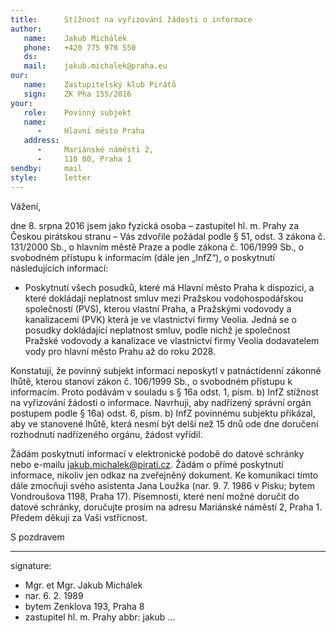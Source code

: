 ```yaml
---
title:      Stížnost na vyřizování žádosti o informace
author:
   name:    Jakub Michálek
   phone:   +420 775 978 550
   ds:      
   mail:    jakub.michalek@praha.eu
our:
   name:    Zastupitelský klub Pirátů
   sign:    ZK Pha 155/2016
your:
   role:    Povinný subjekt
   name:    
      -     Hlavní město Praha
   address:
      -     Mariánské náměstí 2,
      -     110 00, Praha 1
sendby:     mail
style:      letter
---
```


Vážení,

dne 8. srpna 2016 jsem jako fyzická osoba – zastupitel hl. m. Prahy za Českou pirátskou stranu – Vás zdvořile požádal podle § 51, odst. 3 zákona č. 131/2000 Sb., o hlavním městě Praze a podle zákona č. 106/1999 Sb., o svobodném přístupu k informacím (dále jen „InfZ“), o poskytnutí následujících informací:

* Poskytnutí všech posudků, které má Hlavní město Praha k dispozici, a které dokládají neplatnost smluv mezi Pražskou vodohospodářskou společností (PVS), kterou vlastní Praha, a Pražskými vodovody a kanalizacemi (PVK) která je ve vlastnictví firmy Veolia. Jedná se o posudky dokládající neplatnost smluv, podle nichž je společnost Pražské vodovody a kanalizace ve vlastnictví firmy Veolia dodavatelem vody pro hlavní město Prahu až do roku 2028.

Konstatuji, že povinný subjekt informaci neposkytl v patnáctidenní zákonné lhůtě, kterou stanoví zákon č. 106/1999 Sb., o svobodném přístupu k informacím. Proto podávám v souladu s § 16a odst. 1, písm. b) InfZ stížnost na vyřizování žádosti o informace. Navrhuji, aby nadřízený správní orgán postupem podle § 16a) odst. 6, písm. b) InfZ povinnému subjektu přikázal, aby ve stanovené lhůtě, která nesmí být delší než 15 dnů ode dne doručení rozhodnutí nadřízeného orgánu, žádost vyřídil.

Žádám poskytnutí informací v elektronické podobě do datové schránky nebo e-mailu jakub.michalek@pirati.cz. Žádám o přímé poskytnutí informace, nikoliv jen odkaz na zveřejněný dokument. Ke komunikaci tímto dále zmocňuji svého asistenta Jana Loužka (nar. 9. 7. 1986 v Písku; bytem Vondroušova 1198, Praha 17). Písemnosti, které není možné doručit do datové schránky, doručujte prosím na adresu Mariánské náměstí 2, Praha 1. Předem děkuji za Vaši vstřícnost.

S pozdravem

---
signature: 
  - Mgr. et Mgr. Jakub Michálek
  - nar. 6. 2. 1989
  - bytem Zenklova 193, Praha 8
  - zastupitel hl. m. Prahy
abbr:       jakub
...
